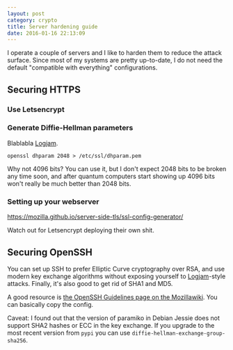 ```yaml
---
layout: post
category: crypto
title: Server hardening guide
date: 2016-01-16 22:13:09
---
```


I operate a couple of servers and I like to harden them to reduce the attack
surface. Since most of my systems are pretty up-to-date, I do not need the
default "compatible with everything" configurations.

## Securing HTTPS

### Use Letsencrypt

### Generate Diffie-Hellman parameters

Blablabla [Logjam][logjam].

    openssl dhparam 2048 > /etc/ssl/dhparam.pem

Why not 4096 bits? You can use it, but I don't expect 2048 bits to be broken any
time soon, and after quantum computers start showing up 4096 bits won't really
be much better than 2048 bits.

### Setting up your webserver

https://mozilla.github.io/server-side-tls/ssl-config-generator/

Watch out for Letsencrypt deploying their own shit.


## Securing OpenSSH

You can set up SSH to prefer Elliptic Curve cryptography over RSA, and use
modern key exchange algorithms without exposing yourself to
[Logjam][logjam]-style attacks. Finally, it's also good to get rid of SHA1 and
MD5.

A good resource is
[the OpenSSH Guidelines page on the Mozillawiki][mozopenssh].
You can basically copy the config.

Caveat: I found out that the version of paramiko in Debian Jessie does not
support SHA2 hashes or ECC in the key exchange. If you upgrade to the most
recent version from `pypi` you can use `diffie-hellman-exchange-group-sha256`.

[mozopenssh]: https://wiki.mozilla.org/Security/Guidelines/OpenSSH
[logjam]: https://weakdh.org
[moztls]: https://wiki.mozilla.org/Security/Server_Side_TLS
